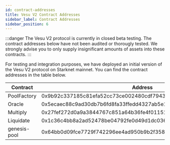 ```yaml
---
id: contract-addresses
title: Vesu V2 Contract Addresses
sidebar_label: Contract Addresses
sidebar_position: 6
---
```


:::danger
The Vesu V2 protocol is currently in closed beta testing. The contract addresses below have not been audited or thorougly tested. We strongly advise you to only supply insignificant amounts of assets into these contracts.
:::

For testing and integration purposes, we have deployed an initial version of the Vesu V2 protocol on Starknet mainnet. You can find the contract addresses in the table below.

| Contract     | Address |
|--------------|---------|
| PoolFactory  | 0x9b92c337185c81efa52cc73ce002480cdf79437530fbe85e787b29aa1c90d4 |
| Oracle       | 0x5ecaec88c9ad30db7b6fd8fa33ffedd4327ab5e17580be50f533022eed4a015 |
| Multiply     | 0x27fef272d0a9a3844767c851a64b36fe4f0115141d81134baade95d2b27b781 |
| Liquidate    | 0x1c36c4bb8a2ad52478be04792fe0d49d1dc0367ab256d18df4dddff7423f25a |
| genesis-pool | 0x64bb0d09fce7729f742296ee4ad950b9b2f358ee11b6438df76ce9f81c9efc3 |